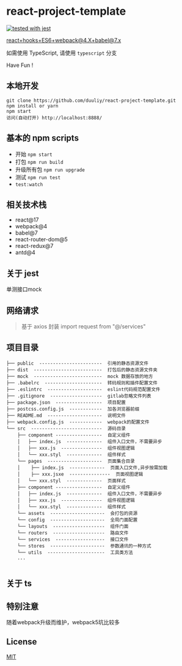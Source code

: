# react-project-template

[![tested with jest](https://img.shields.io/badge/tested_with-jest-99424f.svg)](https://github.com/facebook/jest)

react+hooks+ES6+webpack@4.X+babel@7.x 

如需使用 TypeScript, 请使用 `typescript` 分支

Have Fun !


## 本地开发

```
git clone https://github.com/duuliy/react-project-template.git
npm install or yarn
npm start
访问(自动打开) http://localhost:8888/
```

## 基本的 npm scripts

* 开始 `npm start`
* 打包 `npm run build`
* 升级所有包 `npm run upgrade`
* 测试 `npm run test`
* `test:watch`

## 相关技术栈

* react@17
* webpack@4
* babel@7
* react-router-dom@5
* react-redux@7
* antd@4

## 关于 jest

单测接口mock


## 网络请求

> 基于 axios 封装
import request from "@/services"


## 项目目录

```
├── public  -----------------------  引用的静态资源文件
├── dist  -------------------------  打包后的静态资源文件夹
├── mock  -------------------------  mock 数据存放的地方
├── .babelrc  ---------------------  转码规则和插件配置文件
├── .eslintrc  --------------------  eslint代码规范配置文件
├── .gitignore  -------------------  gitlab忽略文件列表
├── package.json  -----------------  项目配置
├── postcss.config.js  ------------  加各浏览器前缀
├── README.md  --------------------  说明文件
├── webpack.config.js  ------------  webpack的配置文件
└── src  --------------------------  源码目录
    ├── component -----------------  自定义组件
    │   ├── index.js  -------------  组件入口文件，不需要异步
    │   ├── xxx.js  ---------------  组件视图逻辑
    │   └── xxx.styl  -------------  组件样式
    └── pages  --------------------  页面集合目录
    │    ├── index.js  -------------  页面入口文件,异步按需加载
    │    ├── xxx.jsxe  ---------------  页面视图逻辑
    │   └── xxx.styl  -------------  页面样式
    ├── component -----------------  自定义组件
    │   ├── index.js  -------------  组件入口文件，不需要异步
    │   ├── xxx.js  ---------------  组件视图逻辑
    │   └── xxx.styl  -------------  组件样式
    └── assets  --------------------  会打包的资源
    └── config  --------------------  全局门面配置
    └── layouts  -------------------  组件门面
    └── routers  -------------------  路由文件
    └── services  ------------------  接口文件
    └── stores  --------------------  参数通讯的一种方式
    └── utils  ---------------------  工具类方法
    ...


```

## 关于 ts


## 特别注意

随着webpack升级而维护，webpack5坑比较多


## License

[MIT](https://github.com/duuliy/react-project-template/blob/master/LICENCE)
